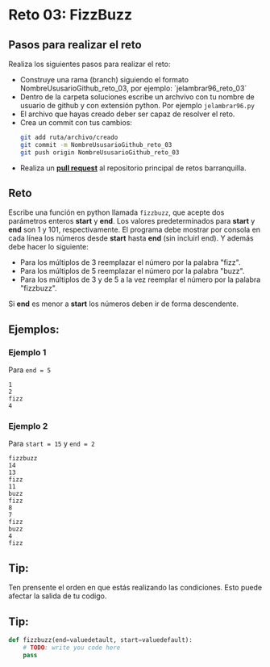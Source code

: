 # Reto 03: FizzBuzz

## Pasos para realizar el reto

Realiza los siguientes pasos para realizar el reto: 
- Construye una rama (branch) siguiendo el formato NombreUsusarioGithub_reto_03, por ejemplo: `jelambrar96_reto_03´ 
- Dentro de la carpeta soluciones escribe un archvivo con tu nombre de usuario de github y con extensión python. Por ejemplo `jelambrar96.py`
- El archivo que hayas creado deber ser capaz de resolver el reto. 
- Crea un commit con tus cambios:
    ```bash
    git add ruta/archivo/creado
    git commit -m NombreUsusarioGithub_reto_03
    git push origin NombreUsusarioGithub_reto_03
    ```
- Realiza un [**pull request**](https://docs.github.com/es/pull-requests/collaborating-with-pull-requests/proposing-changes-to-your-work-with-pull-requests/creating-a-pull-request) al repositorio principal de retos barranquilla. 

## Reto

Escribe una función en python llamada `fizzbuzz`, que acepte dos parámetros enteros **start** y **end**. Los valores predeterminados para **start** y **end** son 1 y 101, respectivamente. El programa debe mostrar por consola en cada línea los números desde **start** hasta **end** (sin incluirl end). Y además debe hacer lo siguiente:  
- Para los múltiplos de 3 reemplazar el número por la palabra "fizz".
- Para los múltiplos de 5 reemplazar el número por la palabra "buzz".
- Para los múltiplos de 3 y de 5 a la vez reemplar el número por la palabra "fizzbuzz".

Si **end** es menor a **start** los números deben ir de forma descendente.  


## Ejemplos: 

### Ejemplo 1

Para `end = 5`
```plain 
1
2
fizz
4
```

### Ejemplo 2

Para `start = 15` y `end = 2`
```
fizzbuzz
14
13
fizz
11
buzz
fizz
8
7
fizz
buzz
4
fizz
```

## Tip:

Ten prensente el orden en que estás realizando las condiciones. Esto puede afectar la salida de tu codigo.


## Tip: 

```python
def fizzbuzz(end=valuedetault, start=valuedefault):
    # TODO: write you code here
    pass
```